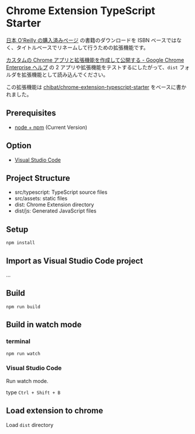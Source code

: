 # Chrome Extension TypeScript Starter

[日本 O'Reilly の購入済みページ](https://www.oreilly.co.jp/ebook/bookshelf) の書籍のダウンロードを ISBN ベースではなく、タイトルベースでリネームして行うための拡張機能です。

[カスタムの Chrome アプリと拡張機能を作成して公開する \- Google Chrome Enterprise ヘルプ](https://support.google.com/chrome/a/answer/2714278?hl=ja) の 2 アプリや拡張機能をテストするにしたがって、`dist` フォルダを拡張機能として読み込んでください。

この拡張機能は [chibat/chrome-extension-typescript-starter](https://github.com/chibat/chrome-extension-typescript-starter) をベースに書かれました。

## Prerequisites

* [node + npm](https://nodejs.org/) (Current Version)

## Option

* [Visual Studio Code](https://code.visualstudio.com/)

## Project Structure

* src/typescript: TypeScript source files
* src/assets: static files
* dist: Chrome Extension directory
* dist/js: Generated JavaScript files

## Setup

```
npm install
```

## Import as Visual Studio Code project

...

## Build

```
npm run build
```

## Build in watch mode

### terminal

```
npm run watch
```

### Visual Studio Code

Run watch mode.

type `Ctrl + Shift + B`

## Load extension to chrome

Load `dist` directory

